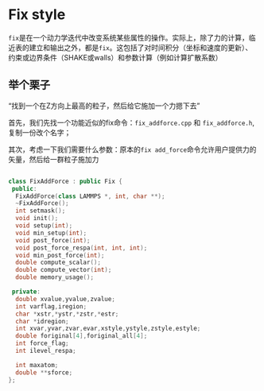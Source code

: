 # Fix style

`fix`是在一个动力学迭代中改变系统某些属性的操作。实际上，除了力的计算，临近表的建立和输出之外，都是`fix`。这包括了对时间积分（坐标和速度的更新）、约束或边界条件（SHAKE或walls）和参数计算（例如计算扩散系数）

## 举个栗子

“找到一个在Z方向上最高的粒子，然后给它施加一个力摁下去”

首先，我们先找一个功能近似的fix命令：`fix_addforce.cpp` 和 `fix_addforce.h`, 复制一份改个名字；

其次，考虑一下我们需要什么参数：原本的`fix add_force`命令允许用户提供力的矢量，然后给一群粒子施加力

```C++

class FixAddForce : public Fix {
 public:
  FixAddForce(class LAMMPS *, int, char **);
  ~FixAddForce();
  int setmask();
  void init();
  void setup(int);
  void min_setup(int);
  void post_force(int);
  void post_force_respa(int, int, int);
  void min_post_force(int);
  double compute_scalar();
  double compute_vector(int);
  double memory_usage();

 private:
  double xvalue,yvalue,zvalue;
  int varflag,iregion;
  char *xstr,*ystr,*zstr,*estr;
  char *idregion;
  int xvar,yvar,zvar,evar,xstyle,ystyle,zstyle,estyle;
  double foriginal[4],foriginal_all[4];
  int force_flag;
  int ilevel_respa;

  int maxatom;
  double **sforce;
};

```